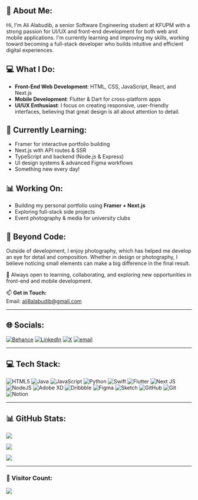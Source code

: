 ## 👋 About Me:
Hi, I'm Ali Alabudib, a senior Software Engineering student at KFUPM with a strong passion for UI/UX and front-end development for both web and mobile applications. I'm currently learning and improving my skills, working toward becoming a full-stack developer who builds intuitive and efficient digital experiences.

## 💻 What I Do:
- **Front-End Web Development**: HTML, CSS, JavaScript, React, and Next.js  
- **Mobile Development**: Flutter & Dart for cross-platform apps  
- **UI/UX Enthusiast**: I focus on creating responsive, user-friendly interfaces, believing that great design is all about attention to detail.

## 📆 Currently Learning:
- Framer for interactive portfolio building  
- Next.js with API routes & SSR  
- TypeScript and backend (Node.js & Express)  
- UI design systems & advanced Figma workflows  
- Something new every day!

## 📊 Working On:
- Building my personal portfolio using **Framer + Next.js**  
- Exploring full-stack side projects  
- Event photography & media for university clubs  

## 📸 Beyond Code:
Outside of development, I enjoy photography, which has helped me develop an eye for detail and composition. Whether in design or photography, I believe noticing small elements can make a big difference in the final result.

🚀 Always open to learning, collaborating, and exploring new opportunities in front-end and mobile development.

📫 **Get in Touch:**  
Email: ali8alabudib@gmail.com

---

## 🌐 Socials:
[![Behance](https://img.shields.io/badge/Behance-1769ff?logo=behance&logoColor=white)](https://www.behance.net/aliabudib)
[![LinkedIn](https://img.shields.io/badge/LinkedIn-%230077B5.svg?logo=linkedin&logoColor=white)](https://linkedin.com/in/alialabudib)
[![X](https://img.shields.io/badge/X-black.svg?logo=X&logoColor=white)](https://x.com/AliAlabudib)
[![email](https://img.shields.io/badge/Email-D14836?logo=gmail&logoColor=white)](mailto:ali8alabudib@gmail.com)

---

## 💻 Tech Stack:
![HTML5](https://img.shields.io/badge/html5-%23E34F26.svg?style=for-the-badge&logo=html5&logoColor=white)
![Java](https://img.shields.io/badge/java-%23ED8B00.svg?style=for-the-badge&logo=openjdk&logoColor=white)
![JavaScript](https://img.shields.io/badge/javascript-%23323330.svg?style=for-the-badge&logo=javascript&logoColor=%23F7DF1E)
![Python](https://img.shields.io/badge/python-3670A0?style=for-the-badge&logo=python&logoColor=ffdd54)
![Swift](https://img.shields.io/badge/swift-F54A2A?style=for-the-badge&logo=swift&logoColor=white)
![Flutter](https://img.shields.io/badge/Flutter-%2302569B.svg?style=for-the-badge&logo=Flutter&logoColor=white)
![Next JS](https://img.shields.io/badge/Next-black?style=for-the-badge&logo=next.js&logoColor=white)
![NodeJS](https://img.shields.io/badge/node.js-6DA55F?style=for-the-badge&logo=node.js&logoColor=white)
![Adobe XD](https://img.shields.io/badge/Adobe%20XD-FF61F6?style=for-the-badge&logo=Adobe%20XD&logoColor=white)
![Dribbble](https://img.shields.io/badge/Dribbble-EA4C89?style=for-the-badge&logo=dribbble&logoColor=white)
![Figma](https://img.shields.io/badge/figma-%23F24E1E.svg?style=for-the-badge&logo=figma&logoColor=white)
![Sketch](https://img.shields.io/badge/Sketch-FFB387?style=for-the-badge&logo=sketch&logoColor=black)
![GitHub](https://img.shields.io/badge/github-%23121011.svg?style=for-the-badge&logo=github&logoColor=white)
![Git](https://img.shields.io/badge/git-%23F05033.svg?style=for-the-badge&logo=git&logoColor=white)
![Notion](https://img.shields.io/badge/Notion-%23000000.svg?style=for-the-badge&logo=notion&logoColor=white)

---

## 📊 GitHub Stats:
![](https://github-readme-stats.vercel.app/api?username=AliAlabudib&theme=one_dark_pro&hide_border=true&include_all_commits=true&count_private=true)

![](https://nirzak-streak-stats.vercel.app/?user=AliAlabudib&theme=one_dark_pro&hide_border=true)

![](https://github-readme-stats.vercel.app/api/top-langs/?username=AliAlabudib&theme=one_dark_pro&hide_border=true&layout=compact)

---

### 👀 Visitor Count:
[![](https://visitcount.itsvg.in/api?id=AliAlabudib&icon=0&color=0)](https://visitcount.itsvg.in)

<!-- Proudly created with GPRM ( https://gprm.itsvg.in ) -->
